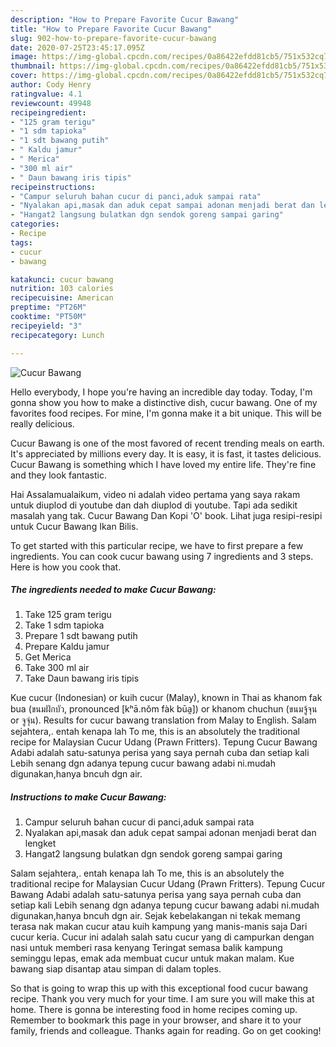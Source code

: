 ```yaml
---
description: "How to Prepare Favorite Cucur Bawang"
title: "How to Prepare Favorite Cucur Bawang"
slug: 902-how-to-prepare-favorite-cucur-bawang
date: 2020-07-25T23:45:17.095Z
image: https://img-global.cpcdn.com/recipes/0a86422efdd81cb5/751x532cq70/cucur-bawang-foto-resep-utama.jpg
thumbnail: https://img-global.cpcdn.com/recipes/0a86422efdd81cb5/751x532cq70/cucur-bawang-foto-resep-utama.jpg
cover: https://img-global.cpcdn.com/recipes/0a86422efdd81cb5/751x532cq70/cucur-bawang-foto-resep-utama.jpg
author: Cody Henry
ratingvalue: 4.1
reviewcount: 49948
recipeingredient:
- "125 gram terigu"
- "1 sdm tapioka"
- "1 sdt bawang putih"
- " Kaldu jamur"
- " Merica"
- "300 ml air"
- " Daun bawang iris tipis"
recipeinstructions:
- "Campur seluruh bahan cucur di panci,aduk sampai rata"
- "Nyalakan api,masak dan aduk cepat sampai adonan menjadi berat dan lengket"
- "Hangat2 langsung bulatkan dgn sendok goreng sampai garing"
categories:
- Recipe
tags:
- cucur
- bawang

katakunci: cucur bawang 
nutrition: 103 calories
recipecuisine: American
preptime: "PT26M"
cooktime: "PT50M"
recipeyield: "3"
recipecategory: Lunch

---
```



![Cucur Bawang](https://img-global.cpcdn.com/recipes/0a86422efdd81cb5/751x532cq70/cucur-bawang-foto-resep-utama.jpg)

Hello everybody, I hope you're having an incredible day today. Today, I'm gonna show you how to make a distinctive dish, cucur bawang. One of my favorites food recipes. For mine, I'm gonna make it a bit unique. This will be really delicious.

Cucur Bawang is one of the most favored of recent trending meals on earth. It's appreciated by millions every day. It is easy, it is fast, it tastes delicious. Cucur Bawang is something which I have loved my entire life. They're fine and they look fantastic.

Hai Assalamualaikum, video ni adalah video pertama yang saya rakam untuk diuplod di youtube dan dah diuplod di youtube. Tapi ada sedikit masalah yang tak. Cucur Bawang Dan Kopi &#39;O&#39; book. Lihat juga resipi-resipi untuk Cucur Bawang Ikan Bilis.


To get started with this particular recipe, we have to first prepare a few ingredients. You can cook cucur bawang using 7 ingredients and 3 steps. Here is how you cook that.

<!--inarticleads1-->

##### The ingredients needed to make Cucur Bawang:

1. Take 125 gram terigu
1. Take 1 sdm tapioka
1. Prepare 1 sdt bawang putih
1. Prepare  Kaldu jamur
1. Get  Merica
1. Take 300 ml air
1. Take  Daun bawang iris tipis


Kue cucur (Indonesian) or kuih cucur (Malay), known in Thai as khanom fak bua (ขนมฝักบัว, pronounced [kʰā.nǒm fàk būa̯]) or khanom chuchun (ขนมจู้จุน or จูจุ่น). Results for cucur bawang translation from Malay to English. Salam sejahtera,. entah kenapa lah To me, this is an absolutely the traditional recipe for Malaysian Cucur Udang (Prawn Fritters). Tepung Cucur Bawang Adabi adalah satu-satunya perisa yang saya pernah cuba dan setiap kali Lebih senang dgn adanya tepung cucur bawang adabi ni.mudah digunakan,hanya bncuh dgn air. 

<!--inarticleads2-->

##### Instructions to make Cucur Bawang:

1. Campur seluruh bahan cucur di panci,aduk sampai rata
1. Nyalakan api,masak dan aduk cepat sampai adonan menjadi berat dan lengket
1. Hangat2 langsung bulatkan dgn sendok goreng sampai garing


Salam sejahtera,. entah kenapa lah To me, this is an absolutely the traditional recipe for Malaysian Cucur Udang (Prawn Fritters). Tepung Cucur Bawang Adabi adalah satu-satunya perisa yang saya pernah cuba dan setiap kali Lebih senang dgn adanya tepung cucur bawang adabi ni.mudah digunakan,hanya bncuh dgn air. Sejak kebelakangan ni tekak memang terasa nak makan cucur atau kuih kampung yang manis-manis saja Dari cucur keria. Cucur ini adalah salah satu cucur yang di campurkan dengan nasi untuk memberi rasa kenyang Teringat semasa balik kampung seminggu lepas, emak ada membuat cucur untuk makan malam. Kue bawang siap disantap atau simpan di dalam toples. 

So that is going to wrap this up with this exceptional food cucur bawang recipe. Thank you very much for your time. I am sure you will make this at home. There is gonna be interesting food in home recipes coming up. Remember to bookmark this page in your browser, and share it to your family, friends and colleague. Thanks again for reading. Go on get cooking!
